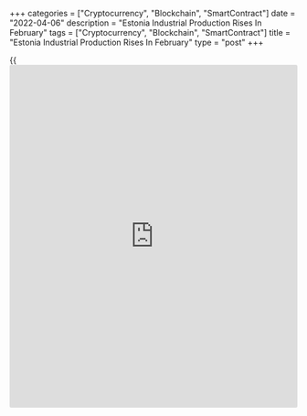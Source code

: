 +++
categories = ["Cryptocurrency", "Blockchain", "SmartContract"]
date = "2022-04-06"
description = "Estonia Industrial Production Rises In February"
tags = ["Cryptocurrency", "Blockchain", "SmartContract"]
title = "Estonia Industrial Production Rises In February"
type = "post"
+++

{{<iframe id="large-banner" src="https://www.bounty.group/#slide=26.0" width="100%" height="600" scrolling="no" style="border: 0px solid rgb(216, 221, 230); border-radius: 3px;">}}

Estonia's industrial production rose in February, led by growth in
manufacturing, data from Statistics Estonia showed on Wednesday.

Industrial production grew a working-day adjusted 1.7 percent year-on-
year in February.

Manufacturing output increased 4.7 percent annually in February,
following a 3.0 percent rise in the previous month.

Production in mining declined 11.8 percent and energy production fell
16.6 percent.

"Production volumes increased in most manufacturing activities," Helle
Bunder, analyst at Statistics Estonia, said.

Manufacture of electronic products and shale oil logged increases of
over 20 percent.

On a monthly basis, industrial production fell 0.5 percent in February,
while manufacturing output rose 0.2 percent.

On a seasonally adjusted basis, industrial production remained unchanged
monthly in February.

For comments and feedback [contact](https://www.playgroundfx.com/contact/): editorial@rtt[news](https://www.letsplayfx.com/blog/forex-news-website/).com

[Economic News][1]

 **What parts of the world are seeing the best (and worst) economic
performances lately? Click[here][2] to check out our [Econ Scorecard][2]
and find out! See up-to-the-moment [ranking](https://www.playgroundfx.com/blog/crypto-exchange-ranking/)s for the best and worst
performers in [GDP][3], [unemployment rate][4], [inflation][5] and much
more.**

   1. www.rtt[news](https://www.letsplayfx.com/blog/forex-news-website/).com/Content/EconomicNews.aspx
   2. www.rtt[news](https://www.letsplayfx.com/blog/forex-news-website/).com/economic-scorecard/world-rank/industrial-production/highest-performance.aspx
   3. www.rtt[news](https://www.letsplayfx.com/blog/forex-news-website/).com/economic-scorecard/world-rank/GDP/highest-performance.aspx
   4. www.rtt[news](https://www.letsplayfx.com/blog/forex-news-website/).com/economic-scorecard/world-rank/unemployment-rate/lowest-performance.aspx
   5. www.rtt[news](https://www.letsplayfx.com/blog/forex-news-website/).com/economic-scorecard/world-rank/CPI/highest-performance.aspx